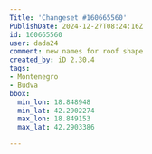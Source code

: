 ```yaml
---
Title: 'Changeset #160665560'
PublishDate: 2024-12-27T08:24:16Z
id: 160665560
user: dada24
comment: new names for roof shape
created_by: iD 2.30.4
tags:
- Montenegro
- Budva
bbox:
  min_lon: 18.848948
  min_lat: 42.2902274
  max_lon: 18.849153
  max_lat: 42.2903386

---
```

